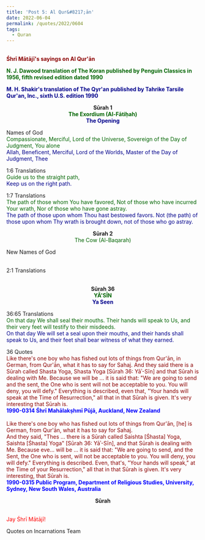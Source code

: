 ```yaml
---
title: 'Post 5: Al Qur&#8217;ān'
date: 2022-06-04
permalink: /quotes/2022/0604
tags:
  - Quran
---
```


<br>
<font color="DarkRed"><b>Śhrī Mātājī's sayings on Al Qur'ān</b></font><br>

<font color="DarkGreen"><b>N. J. Dawood translation of The Koran published by Penguin Classics in 1956, fifth revised edition dated 1990</b></font><br>

<font color="DarkBlue"><b>M. H. Shakir's translation of The Qyr'an published by Tahrike Tarsile Qur'an, Inc., sixth U.S. edition 1990</b></font><br>

<div class="para-divider"></div>

<p style="text-align:center;">
<b>Sūrah 1</b><br>
<font color="DarkGreen"><b>The Exordium (Al-Fātiḥah)</b></font><br>
<font color="DarkBlue"><b>The Opening</b></font>
</p>

<p>
Names of God<br>
<font color="DarkGreen">Compassionate, Merciful, Lord of the Universe, Sovereign of the Day of Judgment, You alone</font><br>
<font color="DarkBlue">Allah, Beneficent, Merciful, Lord of the Worlds, Master of the Day of Judgment, Thee</font>
</p>

<p>
1:6 Translations<br>
<font color="DarkGreen">Guide us to the straight path,</font><br>
<font color="DarkBlue">Keep us on the right path.</font>
</p>


<p>
1:7 Translations<br>
<font color="DarkGreen">The path of those whom You have favored, Not of those who have incurred Your wrath, Nor of those who have gone astray.</font><br>
<font color="DarkBlue">The path of those upon whom Thou hast bestowed favors. Not (the path) of those upon whom Thy wrath is brought down, not of those who go astray.</font>
</p>

<div class="para-divider"></div>

<p style="text-align:center;">
<b>Sūrah 2</b><br>
<font color="DarkGreen">The Cow (Al-Baqarah)<b></b></font>
</p>

<p>
New Names of God<br>
<font color="DarkGreen"></font><br>
<font color="DarkBlue"></font>
</p>

<p>
2:1 Translations<br>
<font color="DarkGreen"></font><br>
<font color="DarkBlue"></font>
</p>

<div class="para-divider"></div>

<p style="text-align:center;">
<b>Sūrah 36</b><br>
<font color="DarkGreen"><b>YĀ'SĪN</b></font><br>
<font color="DarkBlue"><b>Ya Seen</b></font><br>
</p>


<p>
36:65 Translations<br>
<font color="DarkGreen">On that day We shall seal their mouths. Their hands will speak to Us, and their very feet will testify to their misdeeds.</font><br>
<font color="DarkBlue">On that day We will set a seal upon their mouths, and their hands shall speak to Us, and their feet shall bear witness of what they earned.</font>
</p>

<div class="para-divider"></div>

<p>
36 Quotes<br>
<font color="DarkRed">Like there's one boy who has fished out lots of things from Qur'ān, in German, from Qur'ān, what it has to say for Sahaj. And they said there is a Sūrah called Shasta Yoga, Shasta Yoga [Sūrah 36: Yāʾ-Sīn] and that Sūrah is dealing with Me. Because we will be ... it is said that: "We are going to send and the sent, the One who is sent will not be acceptable to you. You will deny, you will defy." Everything is described, even that, "Your hands will speak at the Time of Resurrection," all that in that Sūrah is given. It's very interesting that Sūrah is.</font><br>
<font color="blue"><b>1990-0314 Śhrī Mahālakṣhmī Pūjā, Auckland, New Zealand</b></font><br>
<br>
<font color="DarkRed">Like there's one boy who has fished out lots of things from Qur'ān, [he] is German, from Qur'ān, what it has to say for Sahaj.<br>
And they said, "Thes ... there is a Sūrah called Saishta [Śhasta] Yoga, Saishta [Śhasta] Yoga" [Sūrah 36: Yāʾ-Sīn], and that Sūrah is dealing with Me. Because eve... will be ... it is said that: "We are going to send, and the Sent, the One who is sent, will not be acceptable to you. You will deny, you will defy." Everything is described. Even, that's, "Your hands will speak," at the Time  of your Resurrection," all that in that Sūrah is given. It's very interesting, that Sūrah is. </font><br>
<font color="blue"><b>1990-0315 Public Program, Department of Religious Studies, University, Sydney, New South Wales, Australia</b></font>
</p>

<div class="para-divider"></div>

<p style="text-align:center;">
<b>Sūrah </b><br>
<font color="DarkGreen"><b></b></font><br>
<font color="DarkBlue"><b></b></font>
</p>

<div class="para-divider"></div>

<p style="color:red;">Jay Śhrī Mātājī!<br></p>

Quotes on Incarnations Team